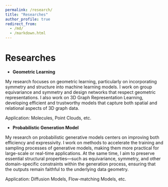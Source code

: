 ```yaml
---
permalink: /research/
title: "Researches"
author_profile: true
redirect_from: 
  - /md/
  - /markdown.html
---
```


Researches
======

* **Geometric Learning**

My research focuses on geometric learning, particularly on incorporating symmetry and structure into machine learning models. I work on group equivariance and symmetry and design networks that respect geometric representations. I also work on 3D Graph Representation Learning, developing efficient and trustworthy models that capture both spatial and relational aspects of 3D graph data.

Application: Molecules, Point Clouds, etc.

* **Probabilistic Generation Model**

My research on probabilistic generative models centers on improving both efficiency and expressivity. I work on methods to accelerate the training and sampling processes of generative models, making them more practical for large-scale or real-time applications. At the same time, I aim to preserve essential structural properties—such as equivariance, symmetry, and other domain-specific constraints within the generation process, ensuring that the outputs remain faithful to the underlying data geometry.

Application: Diffusion Models, Flow-matching Models, etc.
